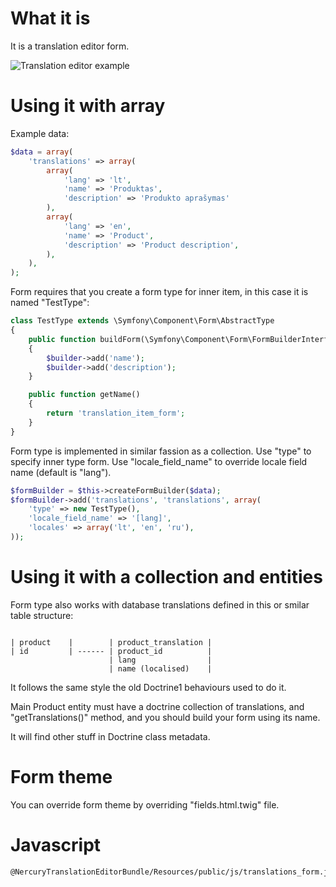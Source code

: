 What it is
==========

It is a translation editor form.

![Translation editor example](https://github.com/Nercury/translation-editor-bundle/blob/master/Resources/public/images/translations-preview.jpg)

Using it with array
===================

Example data:

```php
$data = array(
    'translations' => array(
        array(
            'lang' => 'lt',
            'name' => 'Produktas',
            'description' => 'Produkto aprašymas'
        ),
        array(
            'lang' => 'en',
            'name' => 'Product',
            'description' => 'Product description',
        ),
    ),
);
```

Form requires that you create a form type for inner item, in this case it is named "TestType":

```php
class TestType extends \Symfony\Component\Form\AbstractType
{
    public function buildForm(\Symfony\Component\Form\FormBuilderInterface $builder, array $options)
    {
        $builder->add('name');
        $builder->add('description');
    }

    public function getName()
    {
        return 'translation_item_form';
    }
}
```

Form type is implemented in similar fassion as a collection. Use "type" to specify inner type form. Use "locale_field_name" to override locale field name (default is "lang").

```php
$formBuilder = $this->createFormBuilder($data);
$formBuilder->add('translations', 'translations', array(
    'type' => new TestType(),
    'locale_field_name' => '[lang]',
    'locales' => array('lt', 'en', 'ru'),
));
```

Using it with a collection and entities
=======================================

Form type also works with database translations defined in this or smilar table structure:

```

| product    |        | product_translation |
| id         | ------ | product_id          |
                      | lang                |
                      | name (localised)    |
```

It follows the same style the old Doctrine1 behaviours used to do it.

Main Product entity must have a doctrine collection of translations, and "getTranslations()" method, and you should build your form using its name.

It will find other stuff in Doctrine class metadata.

Form theme
==========

You can override form theme by overriding "fields.html.twig" file.

Javascript
==========

```
@NercuryTranslationEditorBundle/Resources/public/js/translations_form.js
```
